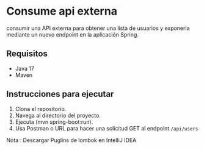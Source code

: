 # Consume api externa

consumir una API externa para obtener una lista de usuarios y exponerla mediante un nuevo endpoint en la aplicación
Spring.

## Requisitos
- Java 17
- Maven

## Instrucciones para ejecutar
1. Clona el repositorio. 
2. Navega al directorio del proyecto.
3. Ejecuta (mvn spring-boot:run).
4. Usa Postman o URL para hacer una solicitud GET al endpoint `/api/users`

   
Nota : Descargar Puglins de lombok en IntelliJ IDEA

